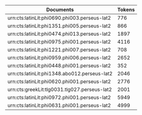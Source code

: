 | Documents                                                        | Tokens     |
| --                                                               | --         |
| urn:cts:latinLit:phi0690.phi003.perseus-lat2                     | 776        |
| urn:cts:latinLit:phi1351.phi005.perseus-lat2                     | 866        |
| urn:cts:latinLit:phi0474.phi013.perseus-lat2                     | 1897       |
| urn:cts:latinLit:phi0975.phi001.perseus-lat2                     | 4116       |
| urn:cts:latinLit:phi1221.phi007.perseus-lat2                     | 708        |
| urn:cts:latinLit:phi0959.phi006.perseus-lat2                     | 2652       |
| urn:cts:latinLit:phi0448.phi001.perseus-lat2                     | 352        |
| urn:cts:latinLit:phi1348.abo012.perseus-lat2                     | 2046       |
| urn:cts:latinLit:phi0620.phi001.perseus-lat2                     | 2776       |
| urn:cts:greekLit:tlg0031.tlg027.perseus-lat2                     | 2001       |
| urn:cts:latinLit:phi0972.phi001.perseus-lat2                     | 5949       |
| urn:cts:latinLit:phi0631.phi001.perseus-lat2                     | 4999       |
